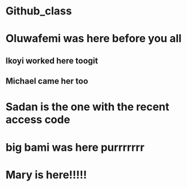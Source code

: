 # Github_class

# Oluwafemi was here before you all

## Ikoyi worked here toogit

## Michael came her too

# Sadan is the one with the recent access code

# big bami was here purrrrrrr

# Mary is here!!!!!
